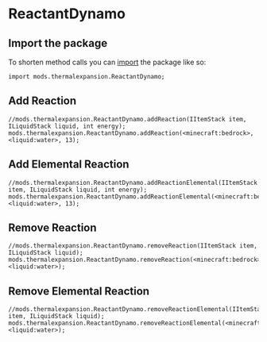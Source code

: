 # ReactantDynamo

## Import the package
To shorten method calls you can [import](/AdvancedFunctions/Import/) the package like so:
```zenscript
import mods.thermalexpansion.ReactantDynamo;
```


## Add Reaction

```zenscript
//mods.thermalexpansion.ReactantDynamo.addReaction(IItemStack item, ILiquidStack liquid, int energy);
mods.thermalexpansion.ReactantDynamo.addReaction(<minecraft:bedrock>, <liquid:water>, 13);
```

## Add Elemental Reaction

```zenscript
//mods.thermalexpansion.ReactantDynamo.addReactionElemental(IItemStack item, ILiquidStack liquid, int energy);
mods.thermalexpansion.ReactantDynamo.addReactionElemental(<minecraft:bedrock>, <liquid:water>, 13);
```

## Remove Reaction

```zenscript
//mods.thermalexpansion.ReactantDynamo.removeReaction(IItemStack item, ILiquidStack liquid);
mods.thermalexpansion.ReactantDynamo.removeReaction(<minecraft:bedrock>, <liquid:water>);
```


## Remove Elemental Reaction

```zenscript
//mods.thermalexpansion.ReactantDynamo.removeReactionElemental(IItemStack item, ILiquidStack liquid);
mods.thermalexpansion.ReactantDynamo.removeReactionElemental(<minecraft:bedrock>, <liquid:water>);
```
